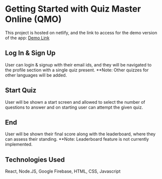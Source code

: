 # Getting Started with Quiz Master Online (QMO)

This project is hosted on netlify, and the link to access for the demo version of the app:
[Demo Link](https://master--effulgent-brioche-034496.netlify.app/login)

## Log In & Sign Up

User can login & signup with their email ids, and they will be navigated to the profile section with a single quiz present.
**Note: Other quizzes for other languages will be added.

## Start Quiz

User will be shown a start screen and allowed to select the number of questions to answer and on starting user can attempt the given quiz.


## End

User will be shown their final score along with the leaderboard, where they can assess their standing.
**Note: Leaderboard feature is not currently implemented.

## Technologies Used

React, Node.JS, Google Firebase, HTML, CSS, Javascript
